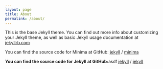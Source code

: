 ```yaml
---
layout: page
title: About
permalink: /about/
---
```


This is the base Jekyll theme. You can find out more info about customizing your Jekyll theme, as well as basic Jekyll usage documentation at [jekyllrb.com](https://jekyllrb.com/)

You can find the source code for Minima at GitHub:
[jekyll][jekyll-organization] /
[minima](https://github.com/jekyll/minima)

<strong>You can find the source code for Jekyll at GitHub:</strong>asdf
[jekyll][jekyll-organization] /
[jekyll](https://github.com/jekyll/jekyll)


[jekyll-organization]: https://github.com/jekyll
